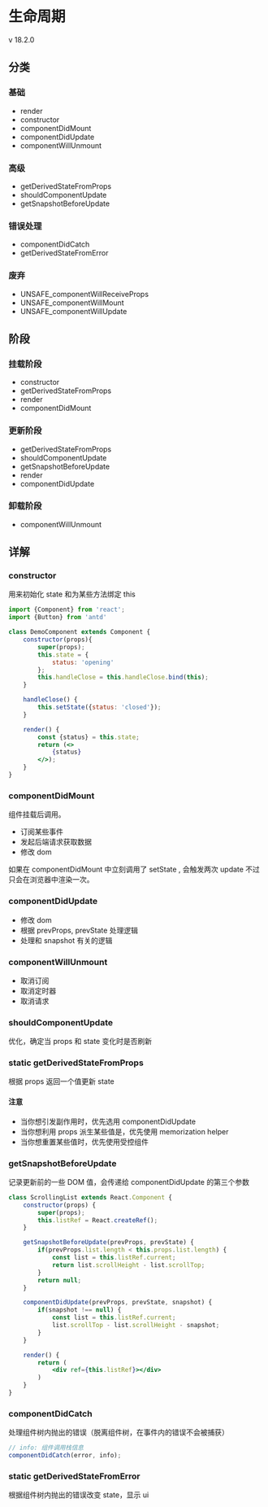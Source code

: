 # 生命周期
v 18.2.0
## 分类
### 基础
- render
- constructor
- componentDidMount
- componentDidUpdate
- componentWillUnmount
### 高级
- getDerivedStateFromProps
- shouldComponentUpdate
- getSnapshotBeforeUpdate
### 错误处理
- componentDidCatch
- getDerivedStateFromError
### 废弃
- UNSAFE_componentWillReceiveProps
- UNSAFE_componentWillMount
- UNSAFE_componentWillUpdate
## 阶段
### 挂载阶段
- constructor
- getDerivedStateFromProps
- render
- componentDidMount
### 更新阶段
- getDerivedStateFromProps
- shouldComponentUpdate
- getSnapshotBeforeUpdate
- render 
- componentDidUpdate
### 卸载阶段
- componentWillUnmount
## 详解
### constructor
用来初始化 state 和为某些方法绑定 this
~~~jsx
import {Component} from 'react';
import {Button} from 'antd'

class DemoComponent extends Component {
    constructor(props){
        super(props);
        this.state = {
            status: 'opening'
        };
        this.handleClose = this.handleClose.bind(this);
    }

    handleClose() {
        this.setState({status: 'closed'});
    }

    render() {
        const {status} = this.state;
        return (<>
            {status}
        </>);
    }
}
~~~
### componentDidMount
组件挂载后调用。
- 订阅某些事件
- 发起后端请求获取数据
- 修改 dom

如果在 componentDidMount 中立刻调用了 setState , 会触发两次 update 不过只会在浏览器中渲染一次。
### componentDidUpdate
- 修改 dom
- 根据 prevProps, prevState 处理逻辑
- 处理和 snapshot 有关的逻辑
### componentWillUnmount
- 取消订阅
- 取消定时器
- 取消请求
### shouldComponentUpdate 
优化，确定当 props 和 state 变化时是否刷新
### static getDerivedStateFromProps 
根据 props 返回一个值更新 state
#### 注意
- 当你想引发副作用时，优先选用 componentDidUpdate 
- 当你想利用 props 派生某些值是，优先使用 memorization helper
- 当你想重置某些值时，优先使用受控组件
### getSnapshotBeforeUpdate
记录更新前的一些 DOM 值，会传递给 componentDidUpdate 的第三个参数
~~~jsx
class ScrollingList extends React.Component {
    constructor(props) {
        super(props);
        this.listRef = React.createRef();
    }

    getSnapshotBeforeUpdate(prevProps, prevState) {
        if(prevProps.list.length < this.props.list.length) {
            const list = this.listRef.current;
            return list.scrollHeight - list.scrollTop;
        }
        return null;
    }

    componentDidUpdate(prevProps, prevState, snapshot) {
        if(snapshot !== null) {
            const list = this.listRef.current;
            list.scrollTop - list.scrollHeight - snapshot;
        }
    }

    render() {
        return (
            <div ref={this.listRef}></div>
        )
    }
} 
~~~
### componentDidCatch
处理组件树内抛出的错误（脱离组件树，在事件内的错误不会被捕获）
~~~javascript
// info: 组件调用栈信息
componentDidCatch(error, info);
~~~
### static getDerivedStateFromError
根据组件树内抛出的错误改变 state，显示 ui